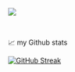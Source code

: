 
<!--
### hey there 
<a href="https://www.instagram.com/sivapraveenr.noskillguy/">
  <img align="left" alt="NoSkillGuy's Instagram" width="22px" src="https://raw.githubusercontent.com/hussainweb/hussainweb/main/icons/instagram.png" />
</a>
<a href="https://twitter.com/SivaPraveenR">
  <img align="left" alt="NoSkillGuy| Twitter" width="22px" src="https://raw.githubusercontent.com/peterthehan/peterthehan/master/assets/twitter.svg" />
</a>
<a href="https://www.linkedin.com/in/siva-praveen-b9656725/">
  <img align="left" alt="NoSkillGuy's LinkedIN" width="22px" src="https://raw.githubusercontent.com/peterthehan/peterthehan/master/assets/linkedin.svg" />
</a>
-->

![](https://visitor-badge.glitch.me/badge?page_id=NoSkillGuy.NoSkillGuy)

<br />


📈 my Github stats

<!--
[![NoSkillGuy github streak](https://github-readme-streak-stats.herokuapp.com/?user=NoSkillGuy&theme=blue-green)](https://github.com/NoSkillGuy/github-readme-streak-stats)
-->

[![GitHub Streak](https://github-readme-streak-stats.herokuapp.com?user=NoSkillGuy&theme=dark&date_format=M%20j%5B%2C%20Y%5D)](https://git.io/streak-stats)

<!--
<img align="left" src="https://github-readme-stats.vercel.app/api?username=NoSkillGuy&show_icons=true&theme=gotham" alt="NoSkillGuy" />
-->





<!--
**NoSkillGuy/NoSkillGuy** is a ✨ _special_ ✨ repository because its `README.md` (this file) appears on your GitHub profile.

Here are some ideas to get you started:

- 🔭 I’m currently working on ...
- 🌱 I’m currently learning ...
- 👯 I’m looking to collaborate on ...
- 🤔 I’m looking for help with ...
- 💬 Ask me about ...
- 📫 How to reach me: ...
- 😄 Pronouns: ...
- ⚡ Fun fact: ...
-->
